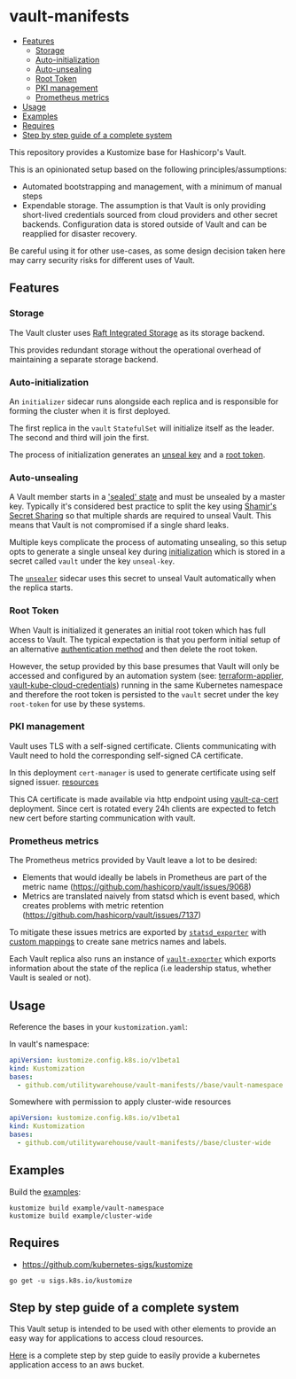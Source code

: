 # vault-manifests

<!-- vim-markdown-toc GFM -->

* [Features](#features)
  * [Storage](#storage)
  * [Auto-initialization](#auto-initialization)
  * [Auto-unsealing](#auto-unsealing)
  * [Root Token](#root-token)
  * [PKI management](#pki-management)
  * [Prometheus metrics](#prometheus-metrics)
* [Usage](#usage)
* [Examples](#examples)
* [Requires](#requires)
* [Step by step guide of a complete system](#step-by-step-guide-of-a-complete-system)

<!-- vim-markdown-toc -->

This repository provides a Kustomize base for Hashicorp's Vault.

This is an opinionated setup based on the following principles/assumptions:

- Automated bootstrapping and management, with a minimum of manual steps
- Expendable storage. The assumption is that Vault is only providing short-lived
  credentials sourced from cloud providers and other secret backends. Configuration
  data is stored outside of Vault and can be reapplied for disaster recovery.

Be careful using it for other use-cases, as some design decision taken here may carry
security risks for different uses of Vault.

## Features

### Storage

The Vault cluster uses [Raft Integrated
Storage](https://www.vaultproject.io/docs/configuration/storage/raft) as its
storage backend.

This provides redundant storage without the operational overhead of maintaining
a separate storage backend.

### Auto-initialization

An `initializer` sidecar runs alongside each replica and is responsible for
forming the cluster when it is first deployed.

The first replica in the `vault` `StatefulSet` will initialize itself as the
leader. The second and third will join the first.

The process of initialization generates an [unseal key](#Auto-unsealing) and a [root
token](#Root-Token).

### Auto-unsealing

A Vault member starts in a ['sealed' state](https://www.vaultproject.io/docs/concepts/seal)
and must be unsealed by a master key. Typically it's considered best practice to
split the key using
[Shamir's Secret Sharing](https://en.wikipedia.org/wiki/Shamir%27s_Secret_Sharing)
so that multiple shards are required to unseal Vault. This means that Vault is not
compromised if a single shard leaks.

Multiple keys complicate the process of automating unsealing, so this setup opts
to generate a single unseal key during [initialization](vault-toolkit/vault-initializer.sh)
which is stored in a secret called `vault` under the key `unseal-key`.

The [`unsealer`](vault-toolkit/vault-unsealer.sh) sidecar uses this secret to
unseal Vault automatically when the replica starts.

### Root Token

When Vault is initialized it generates an initial root token which has full
access to Vault. The typical expectation is that you perform initial setup of an
alternative [authentication method](https://www.vaultproject.io/docs/auth) and
then delete the root token.

However, the setup provided by this base presumes that Vault will only be accessed and
configured by an automation system (see:
[terraform-applier](https://github.com/utilitywarehouse/terraform-applier),
[vault-kube-cloud-credentials](https://github.com/utilitywarehouse/vault-kube-cloud-credentials))
running in the same Kubernetes namespace and therefore the root token is
persisted to the `vault` secret under the key `root-token` for use by these
systems.

### PKI management

Vault uses TLS with a self-signed certificate. Clients communicating
with Vault need to hold the corresponding self-signed CA certificate.

In this deployment `cert-manager` is used to generate certificate using self 
signed issuer. [resources](base/vault-namespace/cert.yaml)

This CA certificate is made available via http endpoint using [vault-ca-cert](base/vault-namespace/ca-server.yaml) deployment. Since cert is rotated every 24h
clients are expected to fetch new cert before starting communication with vault.

### Prometheus metrics

The Prometheus metrics provided by Vault leave a lot to be desired:

- Elements that would ideally be labels in Prometheus are part of the metric name
  (https://github.com/hashicorp/vault/issues/9068)
- Metrics are translated naively from statsd which is event based, which creates
  problems with metric retention
  (https://github.com/hashicorp/vault/issues/7137)

To mitigate these issues metrics are exported by
[`statsd_exporter`](https://github.com/prometheus/statsd_exporter) with [custom
mappings](base/vault-namespace/resources/statsd-mappings.yaml) to create sane
metrics names and labels.

Each Vault replica also runs an instance of
[`vault-exporter`](https://github.com/giantswarm/vault-exporter) which exports
information about the state of the replica (i.e leadership status, whether Vault
is sealed or not).

## Usage

Reference the bases in your `kustomization.yaml`:

In vault's namespace:

```yaml
apiVersion: kustomize.config.k8s.io/v1beta1
kind: Kustomization
bases:
  - github.com/utilitywarehouse/vault-manifests//base/vault-namespace
```

Somewhere with permission to apply cluster-wide resources

```yaml
apiVersion: kustomize.config.k8s.io/v1beta1
kind: Kustomization
bases:
  - github.com/utilitywarehouse/vault-manifests//base/cluster-wide
```

## Examples

Build the [examples](example/):

```
kustomize build example/vault-namespace
kustomize build example/cluster-wide
```

## Requires

- https://github.com/kubernetes-sigs/kustomize

`go get -u sigs.k8s.io/kustomize`

## Step by step guide of a complete system

This Vault setup is intended to be used with other elements to provide an easy
way for applications to access cloud resources.

[Here](complete-step-by-step-guide.md) is a complete step by step guide to easily
provide a kubernetes application access to an aws bucket.
